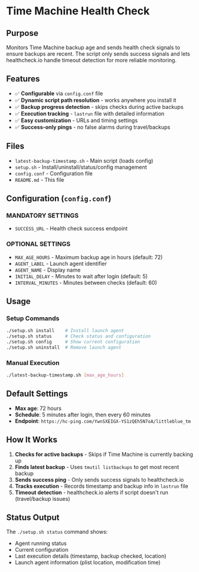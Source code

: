 # Time Machine Health Check

## Purpose

Monitors Time Machine backup age and sends health check signals to ensure backups are recent. The script only sends success signals and lets healthcheck.io handle timeout detection for more reliable monitoring.

## Features

- ✅ **Configurable** via `config.conf` file
- ✅ **Dynamic script path resolution** - works anywhere you install it
- ✅ **Backup progress detection** - skips checks during active backups
- ✅ **Execution tracking** - `lastrun` file with detailed information
- ✅ **Easy customization** - URLs and timing settings
- ✅ **Success-only pings** - no false alarms during travel/backups

## Files

- `latest-backup-timestamp.sh` - Main script (loads config)
- `setup.sh` - Install/uninstall/status/config management
- `config.conf` - Configuration file
- `README.md` - This file

## Configuration (`config.conf`)

### MANDATORY SETTINGS
- `SUCCESS_URL` - Health check success endpoint

### OPTIONAL SETTINGS
- `MAX_AGE_HOURS` - Maximum backup age in hours (default: 72)
- `AGENT_LABEL` - Launch agent identifier
- `AGENT_NAME` - Display name
- `INITIAL_DELAY` - Minutes to wait after login (default: 5)
- `INTERVAL_MINUTES` - Minutes between checks (default: 60)

## Usage

### Setup Commands
```bash
./setup.sh install    # Install launch agent
./setup.sh status     # Check status and configuration
./setup.sh config     # Show current configuration
./setup.sh uninstall  # Remove launch agent
```

### Manual Execution
```bash
./latest-backup-timestamp.sh [max_age_hours]
```

## Default Settings

- **Max age**: 72 hours
- **Schedule**: 5 minutes after login, then every 60 minutes
- **Endpoint**: `https://hc-ping.com/YwnSXEIGX-YS1zQEh5N7oA/littleblue_tm`

## How It Works

1. **Checks for active backups** - Skips if Time Machine is currently backing up
2. **Finds latest backup** - Uses `tmutil listbackups` to get most recent backup
3. **Sends success ping** - Only sends success signals to healthcheck.io
4. **Tracks execution** - Records timestamp and backup info in `lastrun` file
5. **Timeout detection** - healthcheck.io alerts if script doesn't run (travel/backup issues)

## Status Output

The `./setup.sh status` command shows:
- Agent running status
- Current configuration
- Last execution details (timestamp, backup checked, location)
- Launch agent information (plist location, modification time)

